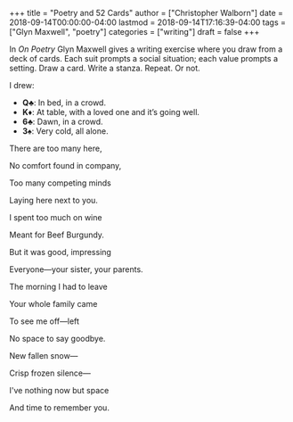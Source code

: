 +++
title = "Poetry and 52 Cards"
author = ["Christopher Walborn"]
date = 2018-09-14T00:00:00-04:00
lastmod = 2018-09-14T17:16:39-04:00
tags = ["Glyn Maxwell", "poetry"]
categories = ["writing"]
draft = false
+++

In _On Poetry_ Glyn Maxwell gives a writing exercise where you draw from a deck
of cards. Each suit prompts a social situation; each value prompts a setting.
Draw a card. Write a stanza. Repeat. Or not.<!--more-->

I drew:

-   **Q♣**: In bed, in a crowd.
-   **K♦**: At table, with a loved one and it&rsquo;s going well.
-   **6♣**: Dawn, in a crowd.
-   **3♠**: Very cold, all alone.

<div class="poem">

  <p class="poem-line poem-top">There are too many here,</p>
  <p class="poem-line">No comfort found in company,</p>
  <p class="poem-line">Too many competing minds</p>
  <p class="poem-line">Laying here next to you.</p>

  <p class="poem-line poem-top">I spent too much on wine</p>
  <p class="poem-line">Meant for Beef Burgundy.</p>
  <p class="poem-line">But it was good, impressing</p>
  <p class="poem-line">Everyone—your sister, your parents.</p>

  <p class="poem-line poem-top">The morning I had to leave</p>
  <p class="poem-line">Your whole family came</p>
  <p class="poem-line">To see me off—left</p>
  <p class="poem-line">No space to say goodbye.</p>

  <p class="poem-line poem-top">New fallen snow—</p>
  <p class="poem-line">Crisp frozen silence—</p>
  <p class="poem-line">I've nothing now but space</p>
  <p class="poem-line">And time to remember you.</p>
</div>
